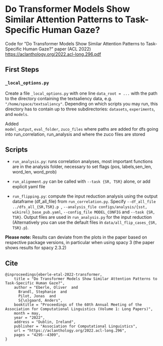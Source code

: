 # Do Transformer Models Show Similar Attention Patterns to Task-Specific Human Gaze?
Code for "Do Transformer Models Show Similar Attention Patterns to Task-Specific Human Gaze?" paper (ACL 2022)
https://aclanthology.org/2022.acl-long.296.pdf



## First Steps
### `_local_options.py`
Create a file `_local_options.py` with one line `data_root = ...` with the 
path to the directory containing the textsaliency data, e.g. 
`"/home/space/textsaliency"`. Depending on which scripts you may run, this 
directory has to contain up to three subdirectories: `datasets`, `experiments`, 
and `models`. 

Added   
`model_output`, `eval_folder`, `zuco_files` where paths are added for dfs going 
into run_correlation, run_analysis and where the zuco files are stored

## Scripts
* `run_analysis.py`: runs correlation analyses, most important functions are in 
the analysis folder, necessary to set flags (pos, labels,sen_len, word_len, 
word_prob)
* `run_alignment.py` can be called with `--task {SR, TSR}` alone, or add explicit yaml file

* `run_flipping.py`: compute the input reduction analysis using the output dataframe (df_all_file) from `run_correlation.py`. Specify `--df_all_file ../dfs_all_{SR,TSR}.p `, `--analysis_file configs/analysis/{sst, wikirel}_base_pub.yaml`, `--config_file MODEL_CONFIG` and `--task {SR, TSR}`. Output files are used in `run_analysis.py` for the input reduction (Alternatively you can use the default files in `data/all_flip_cases_{SR, TSR}.p`).

__Please note:__ Results can deviate from the plots in the paper based on respective package versions, in particular when using spacy 3 (the paper shows results for spacy 2.3.2)


## Cite

    @inproceedings{eberle-etal-2022-transformer,
        title = "Do Transformer Models Show Similar Attention Patterns to Task-Specific Human Gaze?",
        author = "Eberle, Oliver  and
          Brandl, Stephanie  and
          Pilot, Jonas  and
          S{\o}gaard, Anders",
        booktitle = "Proceedings of the 60th Annual Meeting of the Association for Computational Linguistics (Volume 1: Long Papers)",
        month = may,
        year = "2022",
        address = "Dublin, Ireland",
        publisher = "Association for Computational Linguistics",
        url = "https://aclanthology.org/2022.acl-long.296",
        pages = "4295--4309",
    }